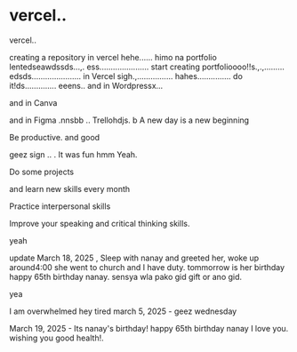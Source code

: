 # vercel..
vercel..

creating a repository in vercel hehe......
himo na portfolio lentedseawdssds...,.
ess......................
start creating portfolioooo!!s.,.,.........
edsds......................
in Vercel sigh.,................
hahes...............
do it!ds..............
eeens..
and in Wordpressx...

and in Canva

and in Figma .nnsbb
..
Trellohdjs.
b
A new day is a new beginning

Be productive. and good 

geez sign ..
.
It was fun
hmm
Yeah.

Do some projects

and learn new skills every month

Practice interpersonal skills

Improve your speaking and critical thinking skills.

yeah

update
March 18, 2025 , Sleep with nanay and greeted her, woke up around4:00 she went to church and I have duty. tommorrow is her birthday happy 65th birthday nanay. sensya wla pako gid gift or ano gid.

yea

I am overwhelmed 
hey
tired march 5, 2025 - geez wednesday 

March 19, 2025 - Its nanay's birthday! happy 65th birthday nanay I love you. wishing you good health!.
